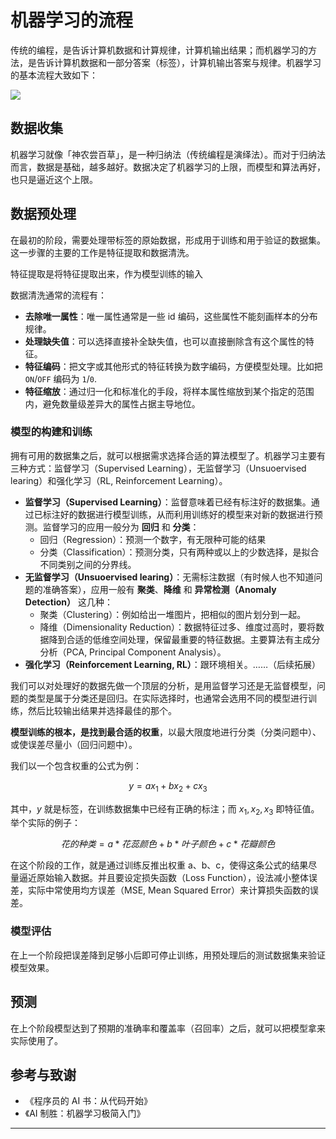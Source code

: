 # 机器学习的流程

传统的编程，是告诉计算机数据和计算规律，计算机输出结果；而机器学习的方法，是告诉计算机数据和一部分答案（标签），计算机输出答案与规律。机器学习的基本流程大致如下：

![](https://img.wiki-power.com/d/wiki-media/img/20240302202014.png)

## 数据收集

机器学习就像「神农尝百草」，是一种归纳法（传统编程是演绎法）。而对于归纳法而言，数据是基础，越多越好。数据决定了机器学习的上限，而模型和算法再好，也只是逼近这个上限。

## 数据预处理

在最初的阶段，需要处理带标签的原始数据，形成用于训练和用于验证的数据集。这一步骤的主要的工作是特征提取和数据清洗。

特征提取是将特征提取出来，作为模型训练的输入

数据清洗通常的流程有：

- **去除唯一属性**：唯一属性通常是一些 id 编码，这些属性不能刻画样本的分布规律。
- **处理缺失值**：可以选择直接补全缺失值，也可以直接删除含有这个属性的特征。
- **特征编码**：把文字或其他形式的特征转换为数字编码，方便模型处理。比如把 `ON`/`OFF` 编码为 `1`/`0`.
- **特征缩放**：通过归一化和标准化的手段，将样本属性缩放到某个指定的范围内，避免数量级差异大的属性占据主导地位。

### 模型的构建和训练

拥有可用的数据集之后，就可以根据需求选择合适的算法模型了。机器学习主要有三种方式：监督学习（Supervised Learning），无监督学习（Unsuoervised learing）和强化学习（RL, Reinforcement Learning）。

- **监督学习（Supervised Learning）**：监督意味着已经有标注好的数据集。通过已标注好的数据进行模型训练，从而利用训练好的模型来对新的数据进行预测。监督学习的应用一般分为 **回归** 和 **分类**：
  - 回归（Regression）：预测一个数字，有无限种可能的结果
  - 分类（Classification）：预测分类，只有两种或以上的少数选择，是拟合不同类别之间的分界线。
- **无监督学习（Unsuoervised learing）**：无需标注数据（有时候人也不知道问题的准确答案），应用一般有 **聚类**、**降维** 和 **异常检测（Anomaly Detection）** 这几种：
  - 聚类（Clustering）：例如给出一堆图片，把相似的图片划分到一起。
  - 降维（Dimensionality Reduction）：数据特征过多、维度过高时，要将数据降到合适的低维空间处理，保留最重要的特征数据。主要算法有主成分分析（PCA, Principal Component Analysis）。
- **强化学习（Reinforcement Learning, RL）**：跟环境相关。……（后续拓展）

我们可以对处理好的数据先做一个顶层的分析，是用监督学习还是无监督模型，问题的类型是属于分类还是回归。在实际选择时，也通常会选用不同的模型进行训练，然后比较输出结果并选择最佳的那个。

**模型训练的根本，是找到最合适的权重**，以最大限度地进行分类（分类问题中）、或使误差尽量小（回归问题中）。

我们以一个包含权重的公式为例：

$$
y=ax_1+bx_2+cx_3
$$

其中，$y$ 就是标签，在训练数据集中已经有正确的标注；而 $x_1, x_2, x_3$ 即特征值。举个实际的例子：

$$
花的种类=a*花蕊颜色+b*叶子颜色+c*花瓣颜色
$$

在这个阶段的工作，就是通过训练反推出权重 a、b、c，使得这条公式的结果尽量逼近原始输入数据。并且要设定损失函数（Loss Function），设法减小整体误差，实际中常使用均方误差（MSE, Mean Squared Error）来计算损失函数的误差。

### 模型评估

在上一个阶段把误差降到足够小后即可停止训练，用预处理后的测试数据集来验证模型效果。

## 预测

在上个阶段模型达到了预期的准确率和覆盖率（召回率）之后，就可以把模型拿来实际使用了。

## 参考与致谢

- 《程序员的 AI 书：从代码开始》
- 《AI 制胜：机器学习极简入门》

---
